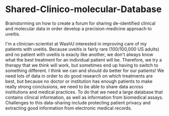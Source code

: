 # Shared-Clinico-molecular-Database
Brainstorming on how to create a forum for sharing de-identified clinical and molecular data in order develop a precision-medicine approach to uveitis.

I'm a clinician-scientist at WashU interested in improving care of my patients with uveitis. Because uveitis is fairly rare (100/100,000 US adults) and no patient with uveitis is exacly like another, we don't always know what the best treatment for an individual patient will be. Therefore, we try a therapy that we think will work, but sometimes end up having to switch to something different. I think we can and should do better for our patients! We need lots of data in order to do good research on which treatments are best, but because no doctor or institution has enough patients to make really strong conclusions, we need to be able to share data across institutions and medical practices. To do that we need a large database that contains clinical information, as well as information from biomedical assays. Challenges to this data-sharing include protecting patient privacy and extracting good information from electronic medical records.
